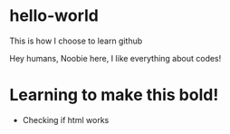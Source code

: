 # hello-world
This is how I choose to learn github 

Hey humans,
  Noobie here, I like everything about codes!

# Learning to make this bold!
<ul>
  <li>Checking if html works</li>
    </ul>
    
